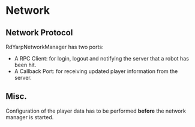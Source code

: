 # Network

## Network Protocol

RdYarpNetworkManager has two ports:
* A RPC Client: for login, logout and notifying the server that a robot has been hit.
* A Callback Port: for receiving updated player information from the server.

## Misc.
Configuration of the player data has to be performed **before** the network manager is started.